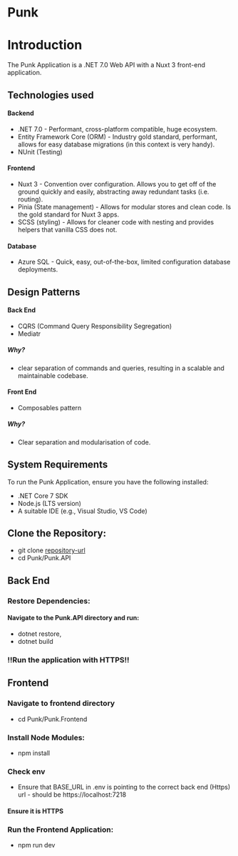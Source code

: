 # Punk



# Introduction
The Punk Application is a .NET 7.0 Web API with a Nuxt 3 front-end application.

## Technologies used

#### Backend
- .NET 7.0 - Performant, cross-platform compatible, huge ecosystem.
- Entity Framework Core (ORM) - Industry gold standard, performant, allows for easy database migrations (in this context is very handy).
- NUnit (Testing)

#### Frontend
- Nuxt 3 - Convention over configuration. Allows you to get off of the ground quickly and easily, abstracting away redundant tasks (i.e. routing).
- Pinia (State management) - Allows for modular stores and clean code. Is the gold standard for Nuxt 3 apps.
- SCSS (styling) - Allows for cleaner code with nesting and provides helpers that vanilla CSS does not.

#### Database
- Azure SQL - Quick, easy, out-of-the-box, limited configuration database deployments.

## Design Patterns 

#### Back End
- CQRS (Command Query Responsibility Segregation)
- Mediatr

##### Why?
- clear separation of commands and queries, resulting in a scalable and maintainable codebase.

#### Front End
- Composables pattern

##### Why? 
- Clear separation and modularisation of code.


## System Requirements
To run the Punk Application, ensure you have the following installed:

- .NET Core 7 SDK
- Node.js (LTS version)
- A suitable IDE (e.g., Visual Studio, VS Code)

## Clone the Repository:

- git clone [repository-url](https://github.com/Mlrobinson1993/Punk.git)
- cd Punk/Punk.API

## Back End

### Restore Dependencies:

#### Navigate to the Punk.API directory and run:

- dotnet restore,
- dotnet build

### !!Run the application with HTTPS!!

## Frontend

### Navigate to frontend directory

- cd Punk/Punk.Frontend

### Install Node Modules:

- npm install

### Check env 

- Ensure that BASE_URL in .env is pointing to the correct back end (Https) url - should be https://localhost:7218 

#### Ensure it is HTTPS

### Run the Frontend Application:

- npm run dev
